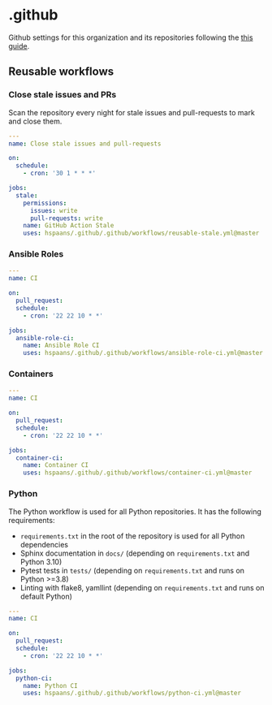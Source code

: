 # .github

Github settings for this organization and its repositories following the [this guide].

## Reusable workflows

### Close stale issues and PRs

Scan the repository every night for stale issues and pull-requests to mark and
close them.

```yaml
---
name: Close stale issues and pull-requests

on:
  schedule:
    - cron: '30 1 * * *'

jobs:
  stale:
    permissions:
      issues: write
      pull-requests: write
    name: GitHub Action Stale
    uses: hspaans/.github/.github/workflows/reusable-stale.yml@master
```

### Ansible Roles

```yaml
---
name: CI

on:
  pull_request:
  schedule:
    - cron: '22 22 10 * *'

jobs:
  ansible-role-ci:
    name: Ansible Role CI
    uses: hspaans/.github/.github/workflows/ansible-role-ci.yml@master
```

### Containers

```yaml
---
name: CI

on:
  pull_request:
  schedule:
    - cron: '22 22 10 * *'

jobs:
  container-ci:
    name: Container CI
    uses: hspaans/.github/.github/workflows/container-ci.yml@master
```

### Python

The Python workflow is used for all Python repositories. It has the following requirements:

* ``requirements.txt`` in the root of the repository is used for all Python dependencies
* Sphinx documentation in ``docs/`` (depending on ``requirements.txt`` and Python 3.10)
* Pytest tests in ``tests/`` (depending on ``requirements.txt`` and runs on Python >=3.8)
* Linting with flake8, yamllint (depending on ``requirements.txt`` and runs on default Python)

```yaml
---
name: CI

on:
  pull_request:
  schedule:
    - cron: '22 22 10 * *'

jobs:
  python-ci:
    name: Python CI
    uses: hspaans/.github/.github/workflows/python-ci.yml@master
```

[this guide]: https://docs.github.com/en/communities/setting-up-your-project-for-healthy-contributions/creating-a-default-community-health-file
